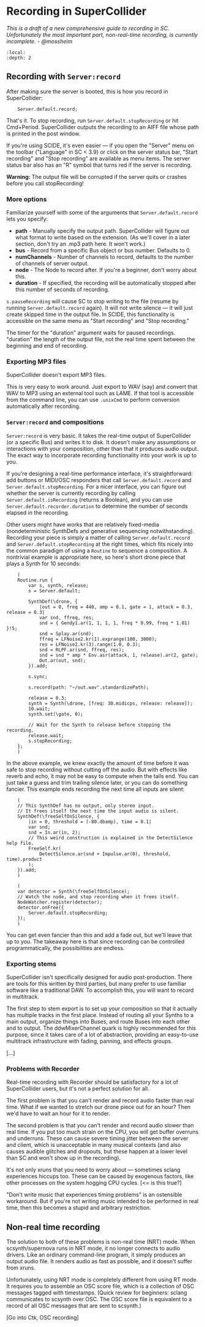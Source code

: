 # Recording in SuperCollider

*This is a draft of a new comprehensive guide to recording in SC. Unfortunately the most important part, non-real-time recording, is currently incomplete. - @mossheim*

```{contents} Content
:local:
:depth: 2
```

## Recording with `Server:record`

After making sure the server is booted, this is how you record in SuperCollider:

```supercollider
    Server.default.record;
```

That's it. To stop recording, run `Server.default.stopRecording` or hit Cmd+Period. SuperCollider outputs the recording to an AIFF file whose path is printed in the post window.

If you're using SCIDE, it's even easier — if you open the "Server" menu on the toolbar ("Language" in SC < 3.9) or click on the server status bar, "Start recording" and "Stop recording" are available as menu items. The server status bar also has an "R" symbol that turns red if the server is recording.

**Warning:** The output file will be corrupted if the server quits or crashes before you call stopRecording!

### More options

Familiarize yourself with some of the arguments that `Server.default.record` lets you specify:

- **path** - Manually specify the output path. SuperCollider will figure out what format to write based on the extension. (As we'll cover in a later section, don't try an .mp3 path here. It won't work.)
- **bus** - Record from a specific Bus object or bus number. Defaults to 0.
- **numChannels** - Number of channels to record, defaults to the number of channels of server output.
- **node** - The Node to record after. If you're a beginner, don't worry about this.
- **duration** - If specified, the recording will be automatically stopped after this number of seconds of recording.

`s.pauseRecording` will cause SC to stop writing to the file (resume by running `Server.default.record` again). It will not write silence — it will just create skipped time in the output file. In SCIDE, this functionality is accessible on the same menu as "Start recording" and "Stop recording."

The timer for the "duration" argument waits for paused recordings. "duration" the length of the output file, not the real time spent between the beginning and end of recording.

### Exporting MP3 files

SuperCollider doesn't export MP3 files.

This is very easy to work around. Just export to WAV (say) and convert that WAV to MP3 using an external tool such as LAME. If that tool is accessible from the command line, you can use ```.unixCmd``` to perform conversion automatically after recording.

### `Server:record` and compositions

`Server:record` is very basic. It takes the real-time output of SuperCollider (or a specific Bus) and writes it to disk. It doesn't make any assumptions or interactions with your composition, other than that it produces audio output. The exact way to incorporate recording functionality into your work is up to you.

If you're designing a real-time performance interface, it's straightforward: add buttons or MIDI/OSC responders that call `Server.default.record` and `Server.default.stopRecording`. For a nicer interface, you can figure out whether the server is currently recording by calling `Server.default.isRecording` (returns a Boolean), and you can use `Server.default.recorder.duration` to determine the number of seconds elapsed in the recording.

Other users might have works that are relatively fixed-media (nondeterministic SynthDefs and generative sequencing notwithstanding). Recording your piece is simply a matter of calling `Server.default.record` and `Server.default.stopRecording` at the right times, which fits nicely into the common paradigm of using a `Routine` to sequence a composition. A nontrivial example is appropriate here, so here's short drone piece that plays a Synth for 10 seconds:

```supercollider
    (
    Routine.run {
        var s, synth, release;
        s = Server.default;

        SynthDef(\drone, {
            |out = 0, freq = 440, amp = 0.1, gate = 1, attack = 0.3, release = 0.3|
            var snd, ffreq, res;
            snd = { Gendy1.ar(1, 1, 1, 1, freq * 0.99, freq * 1.01) }!5;
            snd = Splay.ar(snd);
            ffreq = LFNoise2.kr(1).exprange(100, 3000);
            res = LFNoise2.kr(3).range(1.0, 0.3);
            snd = RLPF.ar(snd, ffreq, res);
            snd = snd * amp * Env.asr(attack, 1, release).ar(2, gate);
            Out.ar(out, snd);
        }).add;

        s.sync;

        s.record(path: "~/out.wav".standardizePath);

        release = 0.3;
        synth = Synth(\drone, [freq: 30.midicps, release: release]);
        10.wait;
        synth.set(\gate, 0);

        // Wait for the Synth to release before stopping the recording.
        release.wait;
        s.stopRecording;
    };
    )
```

In the above example, we knew exactly the amount of time before it was safe to stop recording without cutting off the audio. But with effects like reverb and echo, it may not be easy to compute when the tails end. You can just take a guess and trim trailing silence later, or you can do something fancier. This example ends recording the next time all inputs are silent:

```supercollider
    (
    // This SynthDef has no output, only stereo input.
    // It frees itself the next time the input audio is silent.
    SynthDef(\freeSelfOnSilence, {
        |in = 0, threshold = (-80.dbamp), time = 0.1|
        var snd;
        snd = In.ar(in, 2);
        // This weird construction is explained in the DetectSilence help file.
        FreeSelf.kr(
            DetectSilence.ar(snd + Impulse.ar(0), threshold, time).product
        );
    }).add;
    )

    (
    var detector = Synth(\freeSelfOnSilence);
    // Watch the node, and stop recording when it frees itself.
    NodeWatcher.register(detector);
    detector.onFree({
        Server.default.stopRecording;
    });
    )
```

You can get even fancier than this and add a fade out, but we'll leave that up to you. The takeaway here is that since recording can be controlled programmatically, the possibilities are endless.

### Exporting stems

SuperCollider isn't specifically designed for audio post-production. There are tools for this written by third parties, but many prefer to use familiar software like a traditional DAW. To accomplish this, you will want to record in multitrack.

The first step to stem export is to set up your composition so that it actually has multiple tracks in the first place. Instead of routing all your Synths to a main output, organize things into Buses, and route Buses into each other and to output. The ddwMixerChannel quark is highly recommended for this purpose, since it takes care of a lot of abstraction, providing an easy-to-use multitrack infrastructure with fading, panning, and effects groups.

[...]

### Problems with Recorder

Real-time recording with Recorder should be satisfactory for a lot of SuperCollider users, but it's not a perfect solution for all.

The first problem is that you can't render and record audio faster than real time. What if we wanted to stretch our drone piece out for an hour? Then we'd have to wait an hour for it to render.

The second problem is that you can't render and record audio slower than real time. If you put too much strain on the CPU, you will get buffer overruns and underruns. These can cause severe timing jitter between the server and client, which is unacceptable in many musical contexts (and also causes audible glitches and dropouts, but these happen at a lower level than SC and won't show up in the recording).

It's not only xruns that you need to worry about — sometimes sclang experiences hiccups too. These can be caused by exogenous factors, like other processes on the system hogging CPU cycles. [<= is this true?]

"Don't write music that experiences timing problems" is an ostensible workaround. But if you're not writing music intended to be performed in real time, then this becomes a stupid and arbitrary restriction.

## Non-real time recording

The solution to both of these problems is non-real time (NRT) mode. When scsynth/supernova runs in NRT mode, it no longer connects to audio drivers. Like an ordinary command-line program, it simply produces an output audio file. It renders audio as fast as possible, and it doesn't suffer from xruns.

Unfortunately, using NRT mode is completely different from using RT mode. It requires you to assemble an OSC score file, which is a collection of OSC messages tagged with timestamps. (Quick review for beginners: sclang communicates to scsynth over OSC. The OSC score file is equivalent to a record of all OSC messages that are sent to scsynth.)

[Go into Ctk, OSC recording]

